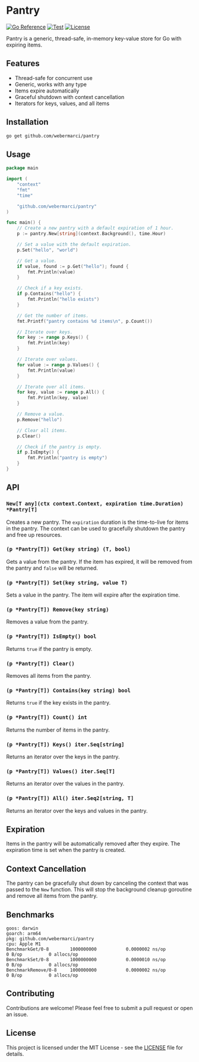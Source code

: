 # Pantry

[![Go Reference](https://pkg.go.dev/badge/github.com/webermarci/pantry.svg)](https://pkg.go.dev/github.com/webermarci/pantry)
[![Test](https://github.com/webermarci/pantry/actions/workflows/testing.yml/badge.svg)](https://github.com/webermarci/pantry/actions/workflows/testing.yml)
[![License](https://img.shields.io/badge/License-MIT-blue.svg)](https://opensource.org/licenses/MIT)

Pantry is a generic, thread-safe, in-memory key-value store for Go with expiring
items.

## Features

- Thread-safe for concurrent use
- Generic, works with any type
- Items expire automatically
- Graceful shutdown with context cancellation
- Iterators for keys, values, and all items

## Installation

```bash
go get github.com/webermarci/pantry
```

## Usage

```go
package main

import (
	"context"
	"fmt"
	"time"

	"github.com/webermarci/pantry"
)

func main() {
	// Create a new pantry with a default expiration of 1 hour.
	p := pantry.New[string](context.Background(), time.Hour)

	// Set a value with the default expiration.
	p.Set("hello", "world")

	// Get a value.
	if value, found := p.Get("hello"); found {
		fmt.Println(value)
	}

	// Check if a key exists.
	if p.Contains("hello") {
		fmt.Println("hello exists")
	}

	// Get the number of items.
	fmt.Printf("pantry contains %d items\n", p.Count())

	// Iterate over keys.
	for key := range p.Keys() {
		fmt.Println(key)
	}

	// Iterate over values.
	for value := range p.Values() {
		fmt.Println(value)
	}

	// Iterate over all items.
	for key, value := range p.All() {
		fmt.Println(key, value)
	}

	// Remove a value.
	p.Remove("hello")

	// Clear all items.
	p.Clear()

	// Check if the pantry is empty.
	if p.IsEmpty() {
		fmt.Println("pantry is empty")
	}
}
```

## API

### `New[T any](ctx context.Context, expiration time.Duration) *Pantry[T]`

Creates a new pantry. The `expiration` duration is the time-to-live for items in
the pantry. The context can be used to gracefully shutdown the pantry and free
up resources.

### `(p *Pantry[T]) Get(key string) (T, bool)`

Gets a value from the pantry. If the item has expired, it will be removed from
the pantry and `false` will be returned.

### `(p *Pantry[T]) Set(key string, value T)`

Sets a value in the pantry. The item will expire after the expiration time.

### `(p *Pantry[T]) Remove(key string)`

Removes a value from the pantry.

### `(p *Pantry[T]) IsEmpty() bool`

Returns `true` if the pantry is empty.

### `(p *Pantry[T]) Clear()`

Removes all items from the pantry.

### `(p *Pantry[T]) Contains(key string) bool`

Returns `true` if the key exists in the pantry.

### `(p *Pantry[T]) Count() int`

Returns the number of items in the pantry.

### `(p *Pantry[T]) Keys() iter.Seq[string]`

Returns an iterator over the keys in the pantry.

### `(p *Pantry[T]) Values() iter.Seq[T]`

Returns an iterator over the values in the pantry.

### `(p *Pantry[T]) All() iter.Seq2[string, T]`

Returns an iterator over the keys and values in the pantry.

## Expiration

Items in the pantry will be automatically removed after they expire. The
expiration time is set when the pantry is created.

## Context Cancellation

The pantry can be gracefully shut down by canceling the context that was passed
to the `New` function. This will stop the background cleanup goroutine and
remove all items from the pantry.

## Benchmarks

```
goos: darwin
goarch: arm64
pkg: github.com/webermarci/pantry
cpu: Apple M1
BenchmarkGet/0-8    	1000000000	         0.0000002 ns/op	       0 B/op	       0 allocs/op
BenchmarkSet/0-8    	1000000000	         0.0000010 ns/op	       0 B/op	       0 allocs/op
BenchmarkRemove/0-8 	1000000000	         0.0000002 ns/op	       0 B/op	       0 allocs/op
```

## Contributing

Contributions are welcome! Please feel free to submit a pull request or open an
issue.

## License

This project is licensed under the MIT License - see the [LICENSE](LICENSE) file
for details.
